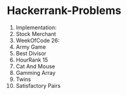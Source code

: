 # Hackerrank-Problems
1. Implementation:
  1. Stock Merchant
2. WeekOfCode 26:
  1. Army Game
  2. Best Divisor
3. HourRank 15
  1. Cat And Mouse
  2. Gamming Array
  3. Twins
  4. Satisfactory Pairs
